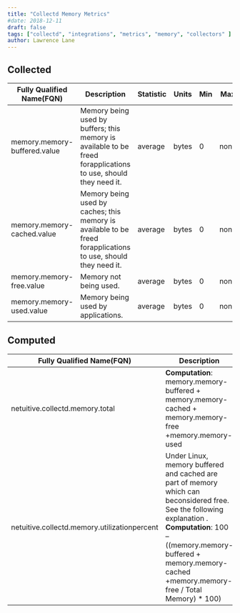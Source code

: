 ```yaml
---
title: "Collectd Memory Metrics"
#date: 2018-12-11
draft: false
tags: ["collectd", "integrations", "metrics", "memory", "collectors" ]
author: Lawrence Lane
---
```


## Collected
| Fully Qualified Name(FQN)    | Description                                                                                                     | Statistic | Units | Min | Max  | Sparse Data Strategy(SDS) | BASE | CORR | UTIL |
|------------------------------|-----------------------------------------------------------------------------------------------------------------|-----------|-------|-----|------|---------------------------|------|------|------|
| memory.memory-buffered.value | Memory being used by buffers; this memory is available to be freed forapplications to use, should they need it. | average   | bytes | 0   | none | none                      | yes  | no   | no   |
| memory.memory-cached.value   | Memory being used by caches; this memory is available to be freed forapplications to use, should they need it.  | average   | bytes | 0   | none | none                      | yes  | no   | no   |
| memory.memory-free.value     | Memory not being used.                                                                                          | average   | bytes | 0   | none | none                      | yes  | no   | no   |
| memory.memory-used.value     | Memory being used by applications.                                                                              | average   | bytes | 0   | none | none                      | yes  | no   | no   |

## Computed
| Fully Qualified Name(FQN)                   | Description                                                                                                                                                                                                                         | Statistic | Units   | Min | Max  | BASE | CORR | UTIL |
|---------------------------------------------|-------------------------------------------------------------------------------------------------------------------------------------------------------------------------------------------------------------------------------------|-----------|---------|-----|------|------|------|------|
| netuitive.collectd.memory.total              | **Computation**: memory.memory-buffered + memory.memory-cached + memory.memory-free +memory.memory-used                                                                                                                                  | average   | bytes   | 0   | none | no   | no   | no   |
| netuitive.collectd.memory.utilizationpercent | Under Linux, memory buffered and cached are part of memory which can beconsidered free. See the following explanation . **Computation**: 100 – ((memory.memory-buffered + memory.memory-cached +memory.memory-free / Total Memory) * 100) | average   | percent | 0   | 100  | yes  | yes  | yes  |
